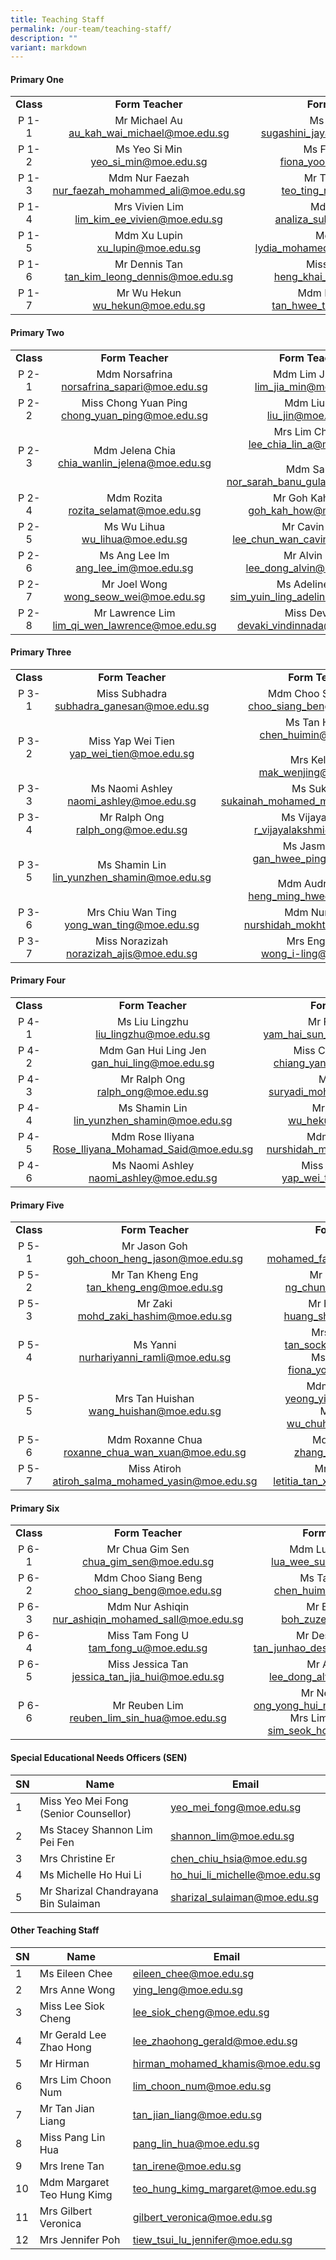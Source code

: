 ```yaml
---
title: Teaching Staff
permalink: /our-team/teaching-staff/
description: ""
variant: markdown
---
```

#### Primary One

||||
|:---:|:---:|:---:|
| **Class** | **Form Teacher** | **Form Teacher** |
| P 1-1 | Mr Michael Au <br> [au_kah_wai_michael@moe.edu.sg](mailto:au_kah_wai_michael@moe.edu.sg)  | Ms Sugashini <br>  [sugashini_jayabalan@moe.edu.sg](mailto:sugashini_jayabalan@moe.edu.sg)  |
| P 1-2 | Ms Yeo Si Min<br>  [yeo_si_min@moe.edu.sg](mailto:yeo_si_min@moe.edu.sg)  | Ms Fiona Yoong <br>  [fiona_yoong@moe.edu.sg](mailto:fiona_yoong@moe.edu.sg)  |
| P 1-3 |   Mdm Nur Faezah <br> [nur_faezah_mohammed_ali@moe.edu.sg](mailto:nur_faezah_mohammed_ali@moe.edu.sg)  | Mr Teo Ting Rui <br> [teo_ting_rui@moe.edu.sg](mailto:teo_ting_rui@moe.edu.sg)   |
| P 1-4 | Mrs Vivien Lim <br>  [lim_kim_ee_vivien@moe.edu.sg](mailto:lim_kim_ee_vivien@moe.edu.sg)  | Mdm Analiza<br>[analiza_suboh@moe.edu.sg](mailto:analiza_suboh@moe.edu.sg)  |
| P 1-5 |   Mdm Xu Lupin <br> [xu_lupin@moe.edu.sg](mailto:xu_lupin@moe.edu.sg)  |   Mdm Lydia <br> [lydia_mohamed_yacob@moe.edu.sg](mailto:lydia_mohamed_yacob@moe.edu.sg)  |
|  P 1-6  | Mr Dennis Tan  <br> [tan_kim_leong_dennis@moe.edu.sg](mailto:tan_kim_leong_dennis@moe.edu.sg)  | Miss Lith Heng<br> [heng_khai_yee@moe.edu.sg](mailto:heng_khai_yee@moe.edu.sg)  |
|  P 1-7  | Mr Wu Hekun <br> [wu_hekun@moe.edu.sg](mailto:wu_hekun@moe.edu.sg) | Mdm Rosalind Tan <br>[tan_hwee_tiang@moe.edu.sg](mailto:tan_hwee_tiang@moe.edu.sg)   |




#### Primary Two

||||
|:---:|:---:|:---:|
| **Class** | **Form Teacher** | **Form Teacher** |
| P 2-1 | Mdm Norsafrina <br> [norsafrina_sapari@moe.edu.sg](mailto:norsafrina_sapari@moe.edu.sg)  | Mdm Lim Jia Min <br> [lim_jia_min@moe.edu.sg](mailto:lim_jia_min@moe.edu.sg)  |
| P 2-2 | Miss Chong Yuan Ping <br> [chong_yuan_ping@moe.edu.sg](mailto:chong_yuan_ping@moe.edu.sg)  | Mdm Liu Jin <br>  [liu_jin@moe.edu.sg](mailto:liu_jin@moe.edu.sg)    |
| P 2-3 |   Mdm Jelena Chia <br>  [chia_wanlin_jelena@moe.edu.sg](mailto:chia_wanlin_jelena@moe.edu.sg)  | Mrs Lim Chia Lin<br> [lee_chia_lin_a@moe.edu.sg](mailto:lee_chia_lin_a@moe.edu.sg)<br><br> Mdm Sarah<br> [nor_sarah_banu_gulam@moe.edu.sg](mailto:nor_sarah_banu_gulam@moe.edu.sg)  |
| P 2-4 | Mdm Rozita <br> [rozita_selamat@moe.edu.sg](mailto:rozita_selamat@moe.edu.sg)   |  Mr Goh Kah How <br> [goh_kah_how@moe.edu.sg](mailto:goh_kah_how@moe.edu.sg)  |
| P 2-5 | Ms Wu Lihua  <br> [wu_lihua@moe.edu.sg](mailto:wu_lihua@moe.edu.sg) | Mr Cavin Lee  <br> [lee_chun_wan_cavin@moe.edu.sg](mailto:lee_chun_wan_cavin@moe.edu.sg)  |
| P 2-6  |  Ms Ang Lee Im <br>  [ang_lee_im@moe.edu.sg](mailto:ang_lee_im@moe.edu.sg) | Mr Alvin Lee <br>  [lee_dong_alvin@moe.edu.sg](mailto:lee_dong_alvin@moe.edu.sg) |
| P 2-7 | Mr Joel Wong <br>  [wong_seow_wei@moe.edu.sg](mailto:wong_seow_wei@moe.edu.sg)   | Ms Adeline Sim  <br> [sim_yuin_ling_adeline@moe.edu.sg](mailto:sim_yuin_ling_adeline@moe.edu.sg)  |
| P 2-8 | Mr Lawrence Lim  <br> [lim_qi_wen_lawrence@moe.edu.sg](mailto:lim_qi_wen_lawrence@moe.edu.sg)   | Miss Devaki <br> [devaki_vindinnada@moe.edu.sg](mailto:devaki_vindinnada@moe.edu.sg) |



#### Primary Three

||||
|:---:|:---:|:---:|
| **Class** | **Form Teacher** | **Form Teacher** |
| P 3-1  | Miss Subhadra <br> [subhadra_ganesan@moe.edu.sg](mailto:subhadra_ganesan@moe.edu.sg)  | Mdm Choo Siang Beng <br> [choo_siang_beng@moe.edu.sg](mailto:choo_siang_beng@moe.edu.sg) |
| P 3-2 | Miss Yap Wei Tien <br> [yap_wei_tien@moe.edu.sg](mailto:yap_wei_tien@moe.edu.sg) | Ms Tan Hui Min <br> [chen_huimin@moe.edu.sg](mailto:chen_huimin@moe.edu.sg)<br><br>Mrs Kelly Lim <br> [mak_wenjing@moe.edu.sg](mailto:mak_wenjing@moe.edu.sg) |
| P 3-3 | Ms Naomi Ashley <br> [naomi_ashley@moe.edu.sg](mailto:naomi_ashley@moe.edu.sg)   | Ms Sukainah <br>  [sukainah_mohamed_mohsen@moe.edu.sg](mailto:sukainah_mohamed_mohsen@moe.edu.sg)    |
| P 3-4 | Mr Ralph Ong <br> [ralph_ong@moe.edu.sg](mailto:ralph_ong@moe.edu.sg) | Ms Vijayalakshmi <br> [r_vijayalakshmi@moe.edu.sg](mailto:r_vijayalakshmi@moe.edu.sg) |
| P 3-5 | Ms Shamin Lin <br> [lin_yunzhen_shamin@moe.edu.sg](mailto:lin_yunzhen_shamin@moe.edu.sg) | Ms Jasmine Gan <br> [gan_hwee_ping@moe.edu.sg](mailto:gan_hwee_ping@moe.edu.sg)<br><br>Mdm Audrey Heng <br> [heng_ming_hwee@moe.edu.sg](mailto:heng_ming_hwee@moe.edu.sg) 
| P 3-6 | Mrs Chiu Wan Ting <br> [yong_wan_ting@moe.edu.sg](mailto:yong_wan_ting@moe.edu.sg)   | Mdm Nurshidah  <br>  [nurshidah_mokhtar@moe.edu.sg](mailto:nurshidah_mokhtar@moe.edu.sg) |
|P 3-7 | Miss Norazizah <br> [norazizah_ajis@moe.edu.sg](mailto:norazizah_ajis@moe.edu.sg)   | Mrs Eng I-Ling <br>  [wong_i-ling@moe.edu.sg](mailto:wong_i-ling@moe.edu.sg) |

#### Primary Four

||||
|:---:|:---:|:---:|
| **Class** | **Form Teacher** | **Form Teacher** |
| P 4-1 | Ms Liu Lingzhu <br> [liu_lingzhu@moe.edu.sg](mailto:liu_lingzhu@moe.edu.sg)  | Mr Francis Yam  <br>[yam_hai_sun_francis@moe.edu.sg](mailto:yam_hai_sun_francis@moe.edu.sg)  |
| P 4-2 | Mdm Gan Hui Ling Jen<br> [gan_hui_ling@moe.edu.sg](mailto:gan_hui_ling@moe.edu.sg)  | Miss Chiang Yan Sing<br> [chiang_yan_sing@moe.edu.sg](mailto:chiang_yan_sing@moe.edu.sg)  |
| P 4-3 |  Mr Ralph Ong <br> [ralph_ong@moe.edu.sg](mailto:ralph_ong@moe.edu.sg)  |  Mr Suryadi <br> [suryadi_mohd_bajuri@moe.edu.](mailto:suryadi_mohd_bajuri@moe.edu.)  |
|  P 4-4 | Ms Shamin Lin <br> [lin_yunzhen_shamin@moe.edu.sg](mailto:lin_yunzhen_shamin@moe.edu.sg) |    Mr Wu Hekun <br> [wu_hekun@moe.edu.sg](mailto:wu_hekun@moe.edu.sg)  |
|  P 4-5  | Mdm Rose Iliyana <br> [Rose_Iliyana_Mohamad_Said@moe.edu.sg](mailto:Rose_Iliyana_Mohamad_Said@moe.edu.sg)  | Mdm Nurshidah <br> [nurshidah_mokhtar@moe.edu.sg](mailto:nurshidah_mokhtar@moe.edu.sg)  |
| P 4-6 | Ms Naomi Ashley <br> [naomi_ashley@moe.edu.sg](mailto:naomi_ashley@moe.edu.sg)  | Miss Yap Wei Tien  <br> [yap_wei_tien@moe.edu.sg](mailto:yap_wei_tien@moe.edu.sg)  |


#### Primary Five

||||
|:---:|:---:|:---:|
| **Class** | **Form Teacher** | **Form Teacher** |
| P 5-1 | Mr Jason Goh <br>  [goh_choon_heng_jason@moe.edu.sg](mailto:goh_choon_heng_jason@moe.edu.sg)  |  Mr Faizan <br> [mohamed_faizan_juli@moe.edu.sg](mailto:mohamed_faizan_juli@moe.edu.sg)   |
| P 5-2 | Mr Tan Kheng Eng <br> [tan_kheng_eng@moe.edu.sg](mailto:tan_kheng_eng@moe.edu.sg)  | Mr Ng Chun Hao <br> [ng_chun_hao@moe.edu.sg](mailto:ng_chun_hao@moe.edu.sg)  |
|  P 5-3  | Mr Zaki <br>  [mohd_zaki_hashim@moe.edu.sg](mailto:mohd_zaki_hashim@moe.edu.sg)   | Mr Huang Shihao <br>[huang_shihao@moe.edu.sg](mailto:huang_shihao@moe.edu.sg)   |
|  P 5-4  |   Ms Yanni <br> [nurhariyanni_ramli@moe.edu.sg](mailto:nurhariyanni_ramli@moe.edu.sg)  | Mrs Ashley Mak <br> [tan_sock_kee@moe.edu.sg](mailto:tan_sock_kee@moe.edu.sg)<br> Ms Fiona Yoong <br> [fiona_yoong@moe.edu.sg](mailto:fiona_yoong@moe.edu.sg)  |
| P 5-5 | Mrs Tan Huishan <br> [wang_huishan@moe.edu.sg](mailto:wang_huishan@moe.edu.sg)   | Mdm Yeong Yimei <br>   [yeong_yi_mei@moe.edu.sg](mailto:yeong_yi_mei@moe.edu.sg) <br> Mr John Wu <br>   [wu_chuheng@moe.edu.sg](mailto:wu_chuheng@moe.edu.sg)   |
| P 5-6 |  Mdm Roxanne Chua <br> [roxanne_chua_wan_xuan@moe.edu.sg](mailto:roxanne_chua_wan_xuan@moe.edu.sg)  | Mdm Zhang Lei <br>  [zhang_lei@moe.edu.sg](mailto:zhang_lei@moe.edu.sg) |
| P 5-7 | Miss Atiroh <br>  [atiroh_salma_mohamed_yasin@moe.edu.sg](mailto:atiroh_salma_mohamed_yasin@moe.edu.sg)  | Mrs Letitia Lim <br> [letitia_tan_xiu_xian@moe.edu.sg](mailto:letitia_tan_xiu_xian@moe.edu.sg)  || 

#### Primary Six

||||
|:---:|:---:|:---:|
| **Class** | **Form Teacher** | **Form Teacher** |
| P 6-1 | Mr Chua Gim Sen <br>  [chua_gim_sen@moe.edu.sg](mailto:chua_gim_sen@moe.edu.sg)  | Mdm Lua Wee Suan <br> [lua_wee_suan@moe.edu.sg](mailto:lua_wee_suan@moe.edu.sg) <br>   |
|  P 6-2  | Mdm Choo Siang Beng <br>  [choo_siang_beng@moe.edu.sg](mailto:choo_siang_beng@moe.edu.sg)   | Ms Tan Hui Min <br> [chen_huimin@moe.edu.sg](mailto:chen_huimin@moe.edu.sg)  |
| P 6-3 | Mdm Nur Ashiqin <br>  [nur_ashiqin_mohamed_sall@moe.edu.sg](mailto:nur_ashiqin_mohamed_sall@moe.edu.sg)  | Mr Boh Zuze<br>[boh_zuze@moe.edu.sg](mailto:boh_zuze@moe.edu.sg)  |
| P 6-4 | Miss Tam Fong U <br> [tam_fong_u@moe.edu.sg](mailto:tam_fong_u@moe.edu.sg)  | Mr Desmond Tan  <br> [tan_junhao_desmond@moe.edu.sg](mailto:tan_junhao_desmond@moe.edu.sg) |
|  P 6-5 | Miss Jessica Tan <br> [jessica_tan_jia_hui@moe.edu.sg](mailto:jessica_tan_jia_hui@moe.edu.sg)   | Mr Alvin Lee <br>  [lee_dong_alvin@moe.edu.sg](mailto:lee_dong_alvin@moe.edu.sg)  |
| P 6-6 |   Mr Reuben Lim <br> [reuben_lim_sin_hua@moe.edu.sg](mailto:reuben_lim_sin_hua@moe.edu.sg)  | Mr Nelson Ong <br>  [ong_yong_hui_nelson@moe.edu.sg](mailto:ong_yong_hui_nelson@moe.edu.sg) <br> Mrs Lim Seok Hong <br>  [sim_seok_hong@moe.edu.sg](mailto:sim_seok_hong@moe.edu.sg) | 


#### Special Educational Needs Officers (SEN)



| SN | Name | Email |
| -------- | -------- | -------- |
| 1 | Miss Yeo Mei Fong (Senior Counsellor)    | [yeo_mei_fong@moe.edu.sg](mailto:yeo_mei_fong@moe.edu.sg)   |  
| 2 | Ms Stacey Shannon Lim Pei Fen   | [shannon_lim@moe.edu.sg](mailto:shannon_lim@moe.edu.sg)   | 
| 3 | Mrs Christine Er   | [chen_chiu_hsia@moe.edu.sg](mailto:chen_chiu_hsia@moe.edu.sg) | 
| 4 | Ms Michelle Ho Hui Li  | [ho_hui_li_michelle@moe.edu.sg](mailto:ho_hui_li_michelle@moe.edu.sg)   | 
| 5 | Mr Sharizal Chandrayana Bin Sulaiman | [sharizal_sulaiman@moe.edu.sg](mailto:sharizal_sulaiman@moe.edu.sg)   | 










#### Other Teaching Staff




| SN | Name | Email |
| -------- | -------- | -------- |
| 1     | Ms Eileen Chee    | [eileen_chee@moe.edu.sg](mailto:eileen_chee@moe.edu.sg)    |
| 2     | Mrs Anne Wong      | [ying_leng@moe.edu.sg](mailto:ying_leng@moe.edu.sg)    |
| 3     | Miss Lee Siok Cheng     | [lee_siok_cheng@moe.edu.sg](mailto:lee_siok_cheng@moe.edu.sg)      |
| 4     | Mr Gerald Lee Zhao Hong     | [lee_zhaohong_gerald@moe.edu.sg](mailto:lee_zhaohong_gerald@moe.edu.sg)      |
| 5     | Mr Hirman    | [hirman_mohamed_khamis@moe.edu.sg](mailto:hirman_mohamed_khamis@moe.edu.sg)      |
| 6     | Mrs Lim Choon Num     | [lim_choon_num@moe.edu.sg ](mailto:lim_choon_num@moe.edu.sg )      |
| 7     | Mr Tan Jian Liang     | [tan_jian_liang@moe.edu.sg](mailto:tan_jian_liang@moe.edu.sg)      |
| 8     | Miss Pang Lin Hua     | [pang_lin_hua@moe.edu.sg](mailto:pang_lin_hua@moe.edu.sg)      |
| 9     | Mrs Irene Tan     | [tan_irene@moe.edu.sg](mailto:tan_irene@moe.edu.sg)      |
| 10     | Mdm Margaret Teo Hung Kimg     | [teo_hung_kimg_margaret@moe.edu.sg](mailto:teo_hung_kimg_margaret@moe.edu.sg)      |
| 11     | Mrs Gilbert Veronica     | [gilbert_veronica@moe.edu.sg](mailto:gilbert_veronica@moe.edu.sg)      |
| 12     | Mrs Jennifer Poh    | [tiew_tsui_lu_jennifer@moe.edu.sg](mailto:tiew_tsui_lu_jennifer@moe.edu.sg)     |